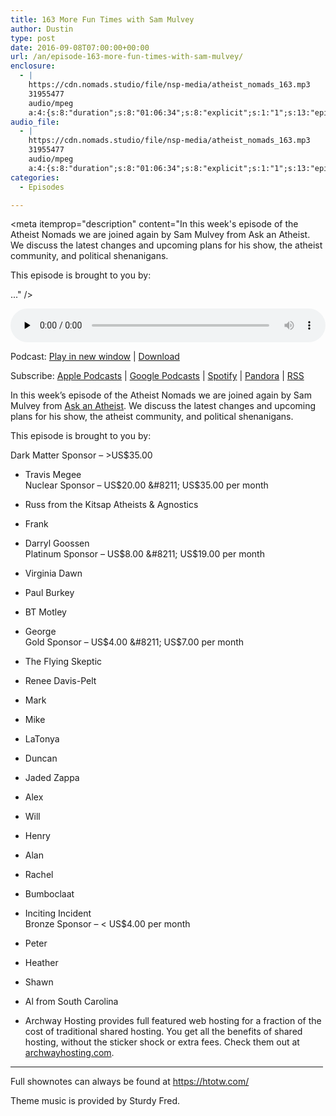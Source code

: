 ```yaml
---
title: 163 More Fun Times with Sam Mulvey
author: Dustin
type: post
date: 2016-09-08T07:00:00+00:00
url: /an/episode-163-more-fun-times-with-sam-mulvey/
enclosure:
  - |
    https://cdn.nomads.studio/file/nsp-media/atheist_nomads_163.mp3
    31955477
    audio/mpeg
    a:4:{s:8:"duration";s:8:"01:06:34";s:8:"explicit";s:1:"1";s:13:"episode_title";s:30:"More Fun Times with Sam Mulvey";s:10:"episode_no";s:3:"163";}
audio_file:
  - |
    https://cdn.nomads.studio/file/nsp-media/atheist_nomads_163.mp3
    31955477
    audio/mpeg
    a:4:{s:8:"duration";s:8:"01:06:34";s:8:"explicit";s:1:"1";s:13:"episode_title";s:30:"More Fun Times with Sam Mulvey";s:10:"episode_no";s:3:"163";}
categories:
  - Episodes

---
```

<div itemscope itemtype="http://schema.org/AudioObject">
  <meta itemprop="name" content="163 More Fun Times with Sam Mulvey" />
  
  <meta itemprop="uploadDate" content="2016-09-08T01:00:00-06:00" />
  
  <meta itemprop="encodingFormat" content="audio/mpeg" />
  
  <meta itemprop="duration" content="PT1H06M34S" />
  
  <meta itemprop="description" content="In this week's episode of the Atheist Nomads we are joined again by Sam Mulvey from Ask an Atheist. We discuss the latest changes and upcoming plans for his show, the atheist community, and political shenanigans.

This episode is brought to you by:

..." />
  
  <meta itemprop="contentUrl" content="https://dts.podtrac.com/redirect.mp3/cdn.nomads.studio/file/nsp-media/atheist_nomads_163.mp3" />
  
  <meta itemprop="contentSize" content="30.5" />
  </p> 
  
  <div class="powerpress_player" id="powerpress_player_8425">
    <audio class="wp-audio-shortcode" id="audio-5065-169" preload="none" style="width: 100%;" controls="controls"><source type="audio/mpeg" src="https://dts.podtrac.com/redirect.mp3/cdn.nomads.studio/file/nsp-media/atheist_nomads_163.mp3?_=169" /><a href="https://dts.podtrac.com/redirect.mp3/cdn.nomads.studio/file/nsp-media/atheist_nomads_163.mp3">https://dts.podtrac.com/redirect.mp3/cdn.nomads.studio/file/nsp-media/atheist_nomads_163.mp3</a></audio>
  </div>
</div>

<p class="powerpress_links powerpress_links_mp3">
  Podcast: <a href="https://dts.podtrac.com/redirect.mp3/cdn.nomads.studio/file/nsp-media/atheist_nomads_163.mp3" class="powerpress_link_pinw" target="_blank" title="Play in new window" onclick="return powerpress_pinw('https://htotw.com/?powerpress_pinw=5065-podcast');" rel="nofollow">Play in new window</a> | <a href="https://dts.podtrac.com/redirect.mp3/cdn.nomads.studio/file/nsp-media/atheist_nomads_163.mp3" class="powerpress_link_d" title="Download" rel="nofollow" download="atheist_nomads_163.mp3">Download</a>
</p>

<p class="powerpress_links powerpress_subscribe_links">
  Subscribe: <a href="https://podcasts.apple.com/us/podcast/humanists-take-on-the-world/id530050098?mt=2&ls=1" class="powerpress_link_subscribe powerpress_link_subscribe_itunes" target="_blank" title="Subscribe on Apple Podcasts" rel="nofollow">Apple Podcasts</a> | <a href="https://www.google.com/podcasts?feed=aHR0cDovL2F0aGVpc3Rub21hZHMubGlic3luLmNvbS9yc3M%3D" class="powerpress_link_subscribe powerpress_link_subscribe_googleplay" target="_blank" title="Subscribe on Google Podcasts" rel="nofollow">Google Podcasts</a> | <a href="https://open.spotify.com/show/3LzK2xZGike6Tc1GEMtMbr?si=LieN9SNuTpq96smuaUsH8A" class="powerpress_link_subscribe powerpress_link_subscribe_spotify" target="_blank" title="Subscribe on Spotify" rel="nofollow">Spotify</a> | <a href="https://www.pandora.com/podcast/atheist-nomads/PC:10122?corr=62071012&part=ug" class="powerpress_link_subscribe powerpress_link_subscribe_pandora" target="_blank" title="Subscribe on Pandora" rel="nofollow">Pandora</a> | <a href="https://htotw.com/feed/podcast/" class="powerpress_link_subscribe powerpress_link_subscribe_rss" target="_blank" title="Subscribe via RSS" rel="nofollow">RSS</a>
</p>

In this week&#8217;s episode of the Atheist Nomads we are joined again by Sam Mulvey from <a href="http://askanatheist.tv" target="_blank" rel="noopener">Ask an Atheist</a>. We discuss the latest changes and upcoming plans for his show, the atheist community, and political shenanigans.

This episode is brought to you by:

Dark Matter Sponsor &#8211; >US$35.00  
* Travis Megee  
Nuclear Sponsor &#8211; US$20.00 &#8211; US$35.00 per month  
* Russ from the Kitsap Atheists & Agnostics  
* Frank  
* Darryl Goossen  
Platinum Sponsor &#8211; US$8.00 &#8211; US$19.00 per month  
* Virginia Dawn  
* Paul Burkey  
* BT Motley  
* George  
Gold Sponsor &#8211; US$4.00 &#8211; US$7.00 per month  
* The Flying Skeptic  
* Renee Davis-Pelt  
* Mark  
* Mike  
* LaTonya  
* Duncan  
* Jaded Zappa  
* Alex  
* Will  
* Henry  
* Alan  
* Rachel  
* Bumboclaat  
* Inciting Incident  
Bronze Sponsor &#8211; < US$4.00 per month  
* Peter  
* Heather  
* Shawn  
* Al from South Carolina

* Archway Hosting provides full featured web hosting for a fraction of the cost of traditional shared hosting. You get all the benefits of shared hosting, without the sticker shock or extra fees. Check them out at <a href="http://archwayhosting.com/" target="_blank" rel="noopener">archwayhosting.com</a>.

<hr width="500" />

Full shownotes can always be found at <https://htotw.com/>  

Theme music is provided by Sturdy Fred.